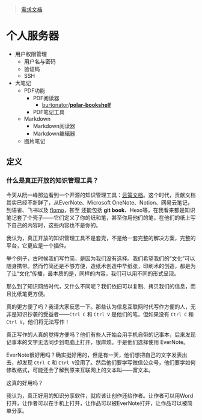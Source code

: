 > [需求文档](./需求说明文档.md)

# 个人服务器

- 用户权限管理
  - 用户名与密码
  - 验证码
  - SSH
- 大笔记
  - PDF功能
    - PDF阅读器
      - [burtonator](https://github.com/burtonator)/**[polar-bookshelf](https://github.com/burtonator/polar-bookshelf)**
    - PDF笔记工具
  - Markdown
    - Markdown阅读器
    - Markdown编辑器
  - 图片笔记



## 定义

### 什么是真正开放的知识管理工具？

今天从阮一峰那边看到一个开源的知识管理工具：[云策文档](https://github.com/fantasticit/think)。这个时代，贡献文档其实已经不新鲜了，从EverNote、Microsoft OneNote、Notion、网易云笔记，到语雀、飞书以及 [flomo](https://help.flomoapp.com/)，甚至 还能包括 **git book**、Hexo等，在我看来都是知识笔记套了个壳子——它们定义了你的纸和笔，甚至你用他们的笔，在他们的纸上写下自己的内容时，这些内容也不是你的。

我认为，真正开放的知识管理工具不是套壳，不是给一套完整的解决方案，完整的平台，它更应是一个插件。

举个例子，古时候我们写竹简，是因为我们没有选择。我们希望我们的“文化”可以随身携带。然而竹简还是不够方便，造纸术创造中华纸张，印刷术的创造，都是为了让“文化”传播，最本质的是，同样的内容，我们可以用不同的形式呈现。

那么到了知识网络时代，又什么不同呢？我们依旧可以复制、拷贝我们的信息，而且比纸笔更方便。

真的更方便了吗？我请大家反思一下。那些认为信息互联网时代写作方便的人，无非是知识抄袭的受益者——`Ctrl C` 和 `Ctrl V` 是他们的笔，但如果没有 `Ctrl C` 和 `Ctrl V`，他们将无法写作！

真正写作的人真的觉得方便吗？他们有些人开始会用手机自带的记事本，后来发现记事本的文字无法同步到电脑上打开，很麻烦。于是他们选择使用 EverNote。

EverNote很好用吗？确实挺好用的，但是有一天，他们想把自己的文字发表出去，却发现 `Ctrl C` 和 `Ctrl V`没用了。然后他们要学写微信公众号，他们要学如何修改格式，可能还会了解到原来互联网上的文本叫——富文本。

这真的好用吗？

我认为，真正好用的知识分享软件，就应该让创作还给作者。让作者可以用Word打开，让作者可以在手机上打开，让作品可以被EverNote打开，让作品可以被简单分享。